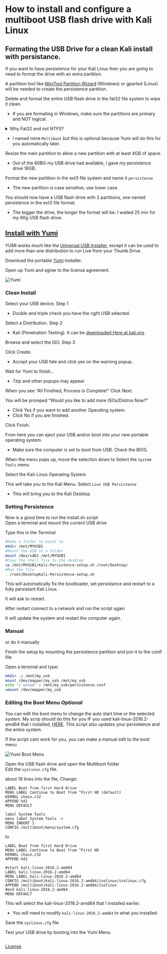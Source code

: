 # How to install and configure a multiboot USB flash drive with Kali Linux

## Formating the USB Drive for a clean Kali install with persistance.

If you want to have persistence for your Kali Linux then you are going to need to format the drive with an extra partition.  

A partition tool like [MiniTool Partition Wizard](https://www.partitionwizard.com/download.html) (Windows) or gparted (Linux) will be needed to create the persistence partition.  

Delete and format the entire USB flash drive in the fat32 file system to wipe it clean.  

- If you are formating in Windows, make sure the partitions are primary and NOT logical. 

<details>  
    <summary> Why Fat32 and not NTFS?  </summary>  
  <p>Microsoft created NTFS and it will not be able to be used for Linux operating systems. Plus, there’s really no reason to use NTFS on USB sticks and SD cards unless you really need support for files over 4GB in size.  

Things to keep in mind are FAT32 only supports individual files up to 4GB in size and volumes up to 2TB in size. The file system corruption can happen much easier. FAT32 doesn’t support file permissions.  

  </p>  
</details>  

- I named mine `Multiboot` but this is optional because Yumi will do this for you automatically later.  


Resize the main partition to allow a new partition with at least 4GB of space. 
- Out of the 60BG my USB drive had available, I gave my persistence drive 18GB.  

Format the new partition in the ext3 file system and name it `persistence`  
- The new partition is case sensitive, use lower case.  

You should now have a USB flash drive with 2 partitions, one named persistence in the ext3 file format.  

- The bigger the drive, the longer the format will be. I waited 25 min for my 60g USB flash drive.  


## [Install with Yumi](https://www.pendrivelinux.com/yumi-multiboot-usb-creator/)  

YUMI works much like the [Universal USB Installer](https://www.pendrivelinux.com/universal-usb-installer-easy-as-1-2-3/), except it can be used to add more than one distribution to run Live from your Thumb Drive.

Download the portable [Yumi](https://www.pendrivelinux.com/yumi-multiboot-usb-creator/) installer.

Open up Yumi and agree to the license agreement.

![Yumi](https://www.pendrivelinux.com/wp-content/uploads/YUMI-Multiboot-USB-Creator.png "Yumi")

### Clean Install 

Select your USB device. Step 1  
- Double and triple check you have the right USB selected.  

Select a Distribution. Step 2  
- Kali (Penetration Testing). It can be [downloaded Here at kali.org](https://www.kali.org/downloads/).


Browse and select the ISO. Step 3  

Click Create.  
- Accept your USB fate and click yes on the warning popup.  

Wait for Yumi to finish...  
- 7zip and other popups may appear  

When you see "All Finsihed, Process is Complete!" Click Next.  

You will be promped "Would you like to add more ISOs/Distros Now?" 
- Click Yes if you want to add another Operating system. 
- Click No if you are finished.  

Click Finish.  

From here you can eject your USB and/or boot into your new portable operating system.

- Make sure the computer is set to boot from USB. Check the BIOS.

When the menu pops up, move the selection down to Select the `System Tools` menu  

Select the Kali-Linux Operating System  

This will take you to the Kali Menu. Select `Live USB Persistence`  

- This will bring you to the Kali Desktop

### Setting Persistence

Now is a good time to run the install.sh script  
Open a terminal and mount the current USB drive

Type this in the Terminal.  
```sh
#Make a folder to mount to
mkdir /mnt/MYUSB1
#Mount the USB to a folder
mount /dev/sdb1 /mnt/MYUSB1
#Copy the shell file to the desktop
cp /mnt/MYUSB1/Kali-Persistence-setup.sh /root/Desktop/
#Run the file
. /root/DesktopKali-Persistence-setup.sh 
```
This will automatically fix the bootloader, set persistance and restart to a fully persistant Kali Linux.  

It will ask to restart.  

After restart connect to a network and run the script again  

It will update the system and restart the computer again.  


### Manual

or do it manually  

Finish the setup by mounting the persistence partition and join it to the conif file.

Open a terminal and type:  

```sh
mkdir -p /mnt/my_usb
mount /dev/mapper/my_usb /mnt/my_usb
echo "/ union" > /mnt/my_usb/persistence.conf
umount /dev/mapper/my_usb
```

### Editing the Boot Menu _Optional_

You can edit the boot menu to change the auto start time or the selected system. My scrip should do this for you IF you used kali-linux-2016.2-amd64 that I installed, [HERE](./Multiboot_Flash_Drive/Kali-Persistence-setup.sh). This script also updates your persistence and the entire system.  

If the script cant work for you, you can make a manual edit to the boot menu

![Yumi Boot Menu](https://www.pendrivelinux.com/wp-content/uploads/YUMI-Boot-Menu.png "Yumi Boot Menu")

Open the USB flash drive and open the Multiboot folder  
Edit the `syslinux.cfg` file.  

about 19 lines into the file, Change:  
```
LABEL Boot from first Hard Drive
MENU LABEL Continue to Boot from ^First HD (default)
KERNEL chain.c32
APPEND hd1
MENU DEFAULT

label System Tools
menu label System Tools ->
MENU INDENT 1
CONFIG /multiboot/menu/system.cfg
```
to
```
LABEL Boot from first Hard Drive
MENU LABEL Continue to Boot from ^First HD
KERNEL chain.c32
APPEND hd1

#start kali-linux-2016.2-amd64
LABEL kali-linux-2016.2-amd64
MENU LABEL kali-linux-2016.2-amd64
CONFIG /multiboot/kali-linux-2016.2-amd64/isolinux/isolinux.cfg
APPEND /multiboot/kali-linux-2016.2-amd64/isolinux
#end kali-linux-2016.2-amd64
MENU DEFAULT
```
This will select the kali-linux-2016.2-amd64 that I installed earlier.
- You will need to modify `kali-linux-2016.2-amd64` to what you installed. 

Save the `syslinux.cfg` file.  





Test your USB drive by booting into the Yumi Menu.  


  
```
```
  

[License](https://github.com/newCodez99/Using-Github/blob/master/LICENSE)
